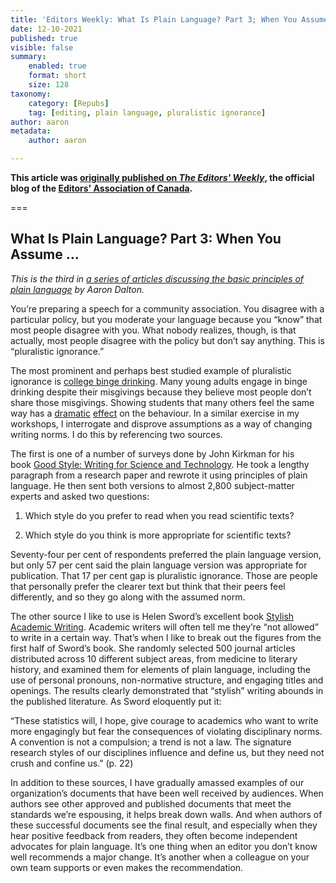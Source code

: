 ```yaml
---
title: 'Editors Weekly: What Is Plain Language? Part 3; When You Assume …'
date: 12-10-2021
published: true
visible: false
summary:
    enabled: true
    format: short
    size: 128
taxonomy:
    category: [Repubs]
    tag: [editing, plain language, pluralistic ignorance]
author: aaron
metadata:
    author: aaron

---
```


**This article was [originally published on *The Editors' Weekly*](http://blog.editors.ca/?p=9625), the official blog of the [Editors' Association of Canada](http://editors.ca).**

===

## What Is Plain Language? Part 3: When You Assume …

*This is the third in [a series of articles discussing the basic principles of
plain language](https://blog.editors.ca/?tag=plain-language) by Aaron Dalton.*

You’re preparing a speech for a community association. You disagree with a
particular policy, but you moderate your language because you “know” that most
people disagree with you. What nobody realizes, though, is that actually, most
people disagree with the policy but don’t say anything. This is “pluralistic
ignorance.”

The most prominent and perhaps best studied example of pluralistic ignorance
is [college binge drinking](https://doi.org/10.1037/0022-3514.64.2.243). Many
young adults engage in binge drinking despite their misgivings because they
believe most people don’t share those misgivings. Showing students that many
others feel the same way has
a [dramatic](https://doi.org/10.1146/annurev-psych-010814-015013) [effect](https://doi.org/10.15288/jsa.2005.66.470) on
the behaviour. In a similar exercise in my workshops, I interrogate and disprove
assumptions as a way of changing writing norms. I do this by referencing two
sources.

The first is one of a number of surveys done by John Kirkman for his book [Good
Style: Writing for Science and
Technology](https://www.routledge.com/Good-Style-Writing-for-Science-and-Technology/Kirkman/p/book/9780415345026).
He took a lengthy paragraph from a research paper and rewrote it using
principles of plain language. He then sent both versions to almost 2,800
subject-matter experts and asked two questions:

1.  Which style do you prefer to read when you read scientific texts?

2.  Which style do you think is more appropriate for scientific texts?

Seventy-four per cent of respondents preferred the plain language version, but
only 57 per cent said the plain language version was appropriate for
publication. That 17 per cent gap is pluralistic ignorance. Those are people
that personally prefer the clearer text but think that their peers feel
differently, and so they go along with the assumed norm.

The other source I like to use is Helen Sword’s excellent book [Stylish Academic
Writing](https://www.hup.harvard.edu/catalog.php?isbn=9780674064485). Academic
writers will often tell me they’re “not allowed” to write in a certain way.
That’s when I like to break out the figures from the first half of Sword’s book.
She randomly selected 500 journal articles distributed across 10 different
subject areas, from medicine to literary history, and examined them for elements
of plain language, including the use of personal pronouns, non-normative
structure, and engaging titles and openings. The results clearly demonstrated
that “stylish” writing abounds in the published literature. As Sword eloquently
put it:

“These statistics will, I hope, give courage to academics who want to write more
engagingly but fear the consequences of violating disciplinary norms. A
convention is not a compulsion; a trend is not a law. The signature research
styles of our disciplines influence and define us, but they need not crush and
confine us.” (p. 22)

In addition to these sources, I have gradually amassed examples of our
organization’s documents that have been well received by audiences. When authors
see other approved and published documents that meet the standards we’re
espousing, it helps break down walls. And when authors of these successful
documents see the final result, and especially when they hear positive feedback
from readers, they often become independent advocates for plain language. It’s
one thing when an editor you don’t know well recommends a major change. It’s
another when a colleague on your own team supports or even makes the
recommendation.

